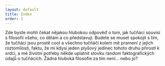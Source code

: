 ```yaml
---
layout: default
title: Index
order: 1
---
```


Zde byste mohli čekat nějakou hlubokou odpověď o tom, jak tučňáci souvisí s
filosofií všeho, co dělám a co představuji. Budete se muset spokojit s tím, že
tučňáci jsou prostě cool a všechno tučňáčí kolem mě pramení z jejich
roztomilosti, faktu, že mi kdysi jeden plyšový jedinec tohoto druhu přirostl k
srdci, a mé životní potřeby někde uplatnit stovku random faktografických údajů
o tučňácích. Žádná hluboká filosofie za tím není... nebo jo?
